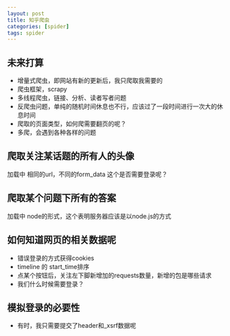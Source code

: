 ```yaml
---
layout: post
title: 知乎爬虫
categories: [spider]
tags: spider
---
```


## 未来打算

+ 增量式爬虫，即网站有新的更新后，我只爬取我需要的
+ 爬虫框架，scrapy
+ 多线程爬虫，链接、分析、读者写者问题
+ 反爬虫问题，单纯的随机时间休息也不行，应该过了一段时间进行一次大的休息时间
+ 爬取的页面类型，如何爬需要翻页的呢？
+ 多爬，会遇到各种各样的问题

## 爬取关注某话题的所有人的头像

加载中
相同的url，不同的form_data
这个是否需要登录呢？


## 爬取某个问题下所有的答案

加载中
node的形式，这个表明服务器应该是以node.js的方式

## 如何知道网页的相关数据呢
+ 错误登录的方式获得cookies
+ timeline 的 start_time排序
+ 点某个按钮后，关注左下脚新增加的requests数量，新增的包是哪些请求
+ 我们什么时候需要登录？

## 模拟登录的必要性
+ 有时，我只需要提交了header和_xsrf数据呢
